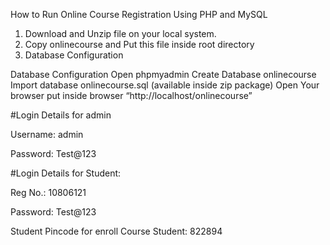 How to Run Online Course Registration Using PHP and MySQL

1. Download and Unzip file on your local system.
2. Copy onlinecourse and Put this file inside root directory
3. Database Configuration

Database Configuration
Open phpmyadmin
Create Database onlinecourse
Import database onlinecourse.sql (available inside zip package)
Open Your browser put inside browser “http://localhost/onlinecourse”


#Login Details for admin 

Username: admin

Password: Test@123

#Login Details for Student: 

Reg No.: 10806121

Password: Test@123

Student Pincode for enroll Course Student: 822894

